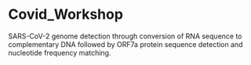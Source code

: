 # Covid_Workshop
SARS-CoV-2 genome detection through conversion of RNA sequence to complementary DNA followed by ORF7a protein sequence detection and nucleotide frequency matching.

